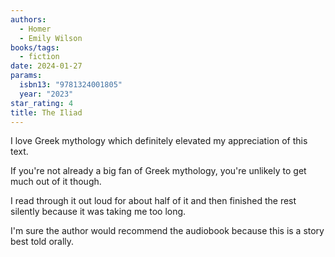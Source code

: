```yaml
---
authors:
  - Homer
  - Emily Wilson
books/tags:
  - fiction
date: 2024-01-27
params:
  isbn13: "9781324001805"
  year: "2023"
star_rating: 4
title: The Iliad
---
```


I love Greek mythology which definitely elevated my appreciation of this text.

If you're not already a big fan of Greek mythology, you're unlikely to get much out of it though.

<!--more-->

I read through it out loud for about half of it and then finished the rest silently because it was taking me too long.

I'm sure the author would recommend the audiobook because this is a story best told orally.
